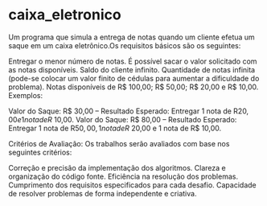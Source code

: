 # caixa_eletronico
Um programa que simula a entrega de notas quando um cliente efetua um saque em um caixa eletrônico.Os requisitos básicos são os seguintes:

Entregar o menor número de notas.
É possível sacar o valor solicitado com as notas disponíveis.
Saldo do cliente infinito.
Quantidade de notas infinita (pode-se colocar um valor finito de cédulas para aumentar a dificuldade do problema).
Notas disponíveis de R$ 100,00; R$ 50,00; R$ 20,00 e R$ 10,00.
Exemplos:

Valor do Saque: R$ 30,00 – Resultado Esperado: Entregar 1 nota de R$20,00 e 1 nota de R$ 10,00.
Valor do Saque: R$ 80,00 – Resultado Esperado: Entregar 1 nota de R$50,00, 1 nota de R$ 20,00 e 1 nota de R$ 10,00.

Critérios de Avaliação:
Os trabalhos serão avaliados com base nos seguintes critérios:

Correção e precisão da implementação dos algoritmos.
Clareza e organização do código fonte.
Eficiência na resolução dos problemas.
Cumprimento dos requisitos especificados para cada desafio.
Capacidade de resolver problemas de forma independente e criativa.

